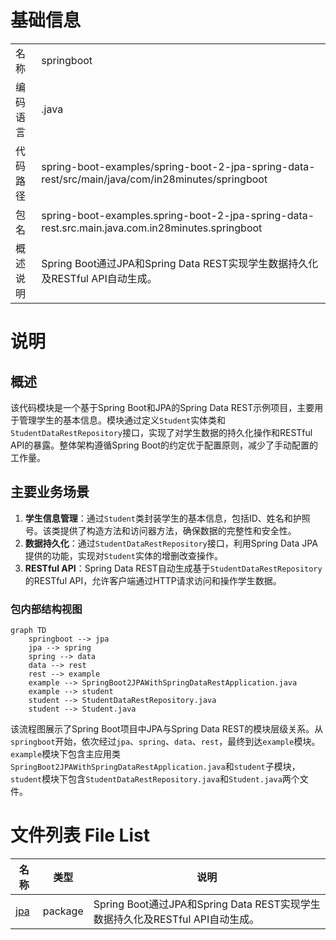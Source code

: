 # 基础信息

|      |      |
|------|------|
| 名称 | springboot |
| 编码语言 | .java |
| 代码路径 | spring-boot-examples/spring-boot-2-jpa-spring-data-rest/src/main/java/com/in28minutes/springboot |
| 包名 | spring-boot-examples.spring-boot-2-jpa-spring-data-rest.src.main.java.com.in28minutes.springboot |
| 概述说明 | Spring Boot通过JPA和Spring Data REST实现学生数据持久化及RESTful API自动生成。 |

# 说明

## 概述
该代码模块是一个基于Spring Boot和JPA的Spring Data REST示例项目，主要用于管理学生的基本信息。模块通过定义`Student`实体类和`StudentDataRestRepository`接口，实现了对学生数据的持久化操作和RESTful API的暴露。整体架构遵循Spring Boot的约定优于配置原则，减少了手动配置的工作量。

## 主要业务场景
1. **学生信息管理**：通过`Student`类封装学生的基本信息，包括ID、姓名和护照号。该类提供了构造方法和访问器方法，确保数据的完整性和安全性。
2. **数据持久化**：通过`StudentDataRestRepository`接口，利用Spring Data JPA提供的功能，实现对`Student`实体的增删改查操作。
3. **RESTful API**：Spring Data REST自动生成基于`StudentDataRestRepository`的RESTful API，允许客户端通过HTTP请求访问和操作学生数据。


### 包内部结构视图

```mermaid
graph TD
    springboot --> jpa
    jpa --> spring
    spring --> data
    data --> rest
    rest --> example
    example --> SpringBoot2JPAWithSpringDataRestApplication.java
    example --> student
    student --> StudentDataRestRepository.java
    student --> Student.java
```

该流程图展示了Spring Boot项目中JPA与Spring Data REST的模块层级关系。从`springboot`开始，依次经过`jpa`、`spring`、`data`、`rest`，最终到达`example`模块。`example`模块下包含主应用类`SpringBoot2JPAWithSpringDataRestApplication.java`和`student`子模块，`student`模块下包含`StudentDataRestRepository.java`和`Student.java`两个文件。

# 文件列表 File List

| 名称   | 类型  | 说明 |
|-------|------|-------------|
| [jpa](jpa/_module.md) | package | Spring Boot通过JPA和Spring Data REST实现学生数据持久化及RESTful API自动生成。 |


